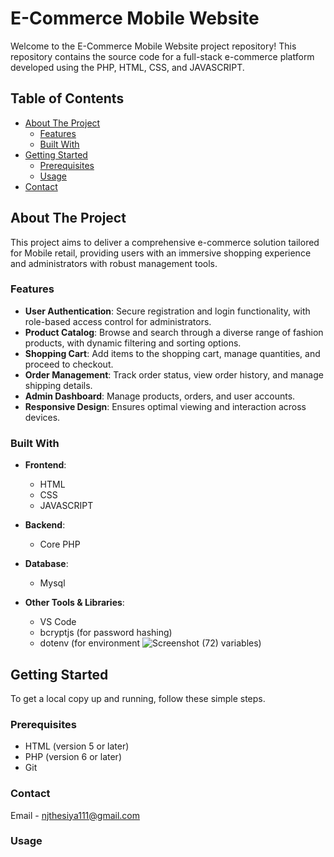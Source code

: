 # E-Commerce Mobile Website

Welcome to the E-Commerce Mobile Website project repository! This repository contains the source code for a full-stack e-commerce platform developed using the PHP, HTML, CSS, and JAVASCRIPT.

## Table of Contents

- [About The Project](#about-the-project)
  - [Features](#features)
  - [Built With](#built-with)
- [Getting Started](#getting-started)
  - [Prerequisites](#prerequisites)
  - [Usage](#usage)
- [Contact](#contact)

## About The Project

This project aims to deliver a comprehensive e-commerce solution tailored for Mobile retail, providing users with an immersive shopping experience and administrators with robust management tools.

### Features

- **User Authentication**: Secure registration and login functionality, with role-based access control for administrators.
- **Product Catalog**: Browse and search through a diverse range of fashion products, with dynamic filtering and sorting options.
- **Shopping Cart**: Add items to the shopping cart, manage quantities, and proceed to checkout.
- **Order Management**: Track order status, view order history, and manage shipping details.
- **Admin Dashboard**: Manage products, orders, and user accounts.
- **Responsive Design**: Ensures optimal viewing and interaction across devices.

### Built With

- **Frontend**:
  - HTML
  - CSS
  - JAVASCRIPT
- **Backend**:
  - Core PHP
    
- **Database**:
  - Mysql
- **Other Tools & Libraries**:
  - VS Code
  - bcryptjs (for password hashing)
  - dotenv (for environment ![Screenshot (72)](https://github.com/NIRAJTHESIYA/MobiExpress/assets/153067974/593448e2-ec33-4290-8acd-b0137ba71420)
variables)

## Getting Started

To get a local copy up and running, follow these simple steps.

### Prerequisites

- HTML (version 5 or later)
- PHP (version 6 or later)
- Git

### Contact

Email - njthesiya111@gmail.com

### Usage



